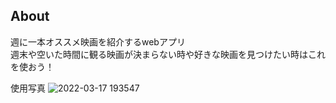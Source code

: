 ## About

週に一本オススメ映画を紹介するwebアプリ  
週末や空いた時間に観る映画が決まらない時や好きな映画を見つけたい時はこれを使おう！  

使用写真
![2022-03-17 193547](https://user-images.githubusercontent.com/97779004/158791386-010a46fe-728e-4133-af90-5461ce154c9f.png)
